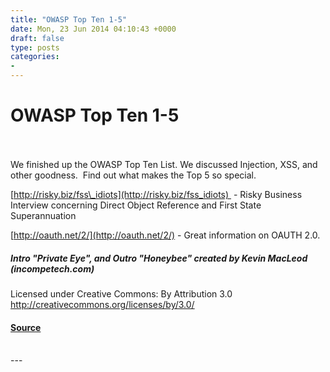 ```yaml
---
title: "OWASP Top Ten 1-5"
date: Mon, 23 Jun 2014 04:10:43 +0000
draft: false
type: posts
categories: 
- 
---
```

# OWASP Top Ten 1-5

<br/>

<br/>
We finished up the OWASP Top Ten List. We discussed Injection, XSS, and other goodness.  Find out what makes the Top 5 so special.

[http://risky.biz/fss\_idiots](http://risky.biz/fss_idiots)  - Risky Business Interview concerning Direct Object Reference and First State Superannuation

[http://oauth.net/2/](http://oauth.net/2/) - Great information on OAUTH 2.0.

##### Intro "Private Eye", and Outro "Honeybee" created by Kevin MacLeod (incompetech.com)   
Licensed under Creative Commons: By Attribution 3.0  
http://creativecommons.org/licenses/by/3.0/

#### [Source](http://brakeingsecurity.com/owasp-top-ten-1-5)

<br/>
---
